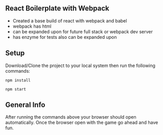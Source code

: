 ## React Boilerplate with Webpack

- Created a base build of react with webpack and babel 
- webpack has html 
- can be expanded upon for future full stack or webpack dev server
- has enzyme for tests also can be expanded upon

## Setup
Download/Clone the project to your local system then run the following commands:
```
npm install
```

```
npm start
```
## General Info
After running the commands above your browser should open automatically.
Once the browser open with the game go ahead and have fun.
